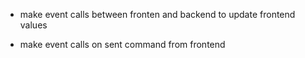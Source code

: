 - make event calls between fronten and backend to update frontend values

- make event calls on sent command from frontend